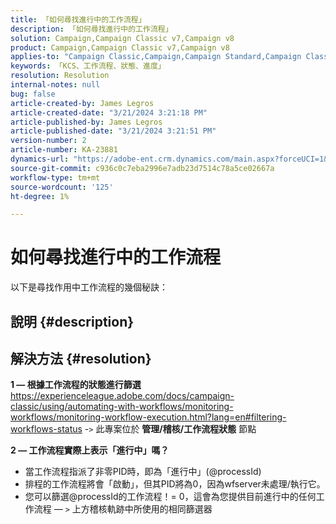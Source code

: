 ```yaml
---
title: 「如何尋找進行中的工作流程」
description: 「如何尋找進行中的工作流程」
solution: Campaign,Campaign Classic v7,Campaign v8
product: Campaign,Campaign Classic v7,Campaign v8
applies-to: "Campaign Classic,Campaign,Campaign Standard,Campaign Classic v7,Campaign v8"
keywords: 「KCS、工作流程、狀態、進度」
resolution: Resolution
internal-notes: null
bug: false
article-created-by: James Legros
article-created-date: "3/21/2024 3:21:18 PM"
article-published-by: James Legros
article-published-date: "3/21/2024 3:21:51 PM"
version-number: 2
article-number: KA-23881
dynamics-url: "https://adobe-ent.crm.dynamics.com/main.aspx?forceUCI=1&pagetype=entityrecord&etn=knowledgearticle&id=1b39a7a7-96e7-ee11-904d-6045bd006704"
source-git-commit: c936c0c7eba2996e7adb23d7514c78a5ce02667a
workflow-type: tm+mt
source-wordcount: '125'
ht-degree: 1%

---
```


# 如何尋找進行中的工作流程




以下是尋找作用中工作流程的幾個秘訣：

## 說明 {#description}





## 解決方法 {#resolution}


<b>1 — 根據工作流程的狀態進行篩選</b>
https://experienceleague.adobe.com/docs/campaign-classic/using/automating-with-workflows/monitoring-workflows/monitoring-workflow-execution.html?lang=en#filtering-workflows-status -`>`  此專案位於 <b>管理/稽核/工作流程狀態</b> 節點

<b>2 — 工作流程實際上表示「進行中」嗎？</b>
- 當工作流程指派了非零PID時，即為「進行中」(@processId)
- 排程的工作流程將會「啟動」，但其PID將為0，因為wfserver未處理/執行它。
- 您可以篩選@processId的工作流程！= 0，這會為您提供目前進行中的任何工作流程 — `>`  上方稽核軌跡中所使用的相同篩選器
